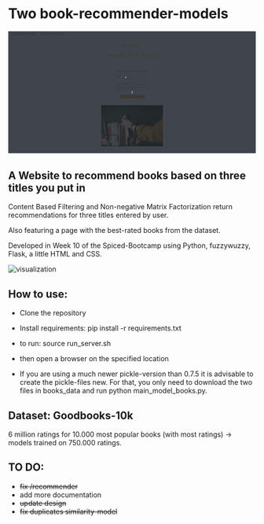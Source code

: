 # Two book-recommender-models

![visualization](./Start.gif)

## A Website to recommend books based on three titles you put in
Content Based Filtering and Non-negative Matrix Factorization return recommendations for three titles entered by user.

Also featuring a page with the best-rated books from the dataset.

Developed in Week 10 of the Spiced-Bootcamp using Python, fuzzywuzzy, Flask, a little HTML and CSS.

![visualization](./Recommendations.gif)

## How to use:
- Clone the repository
- Install requirements: pip install -r requirements.txt
- to run: source run_server.sh
- then open a browser on the specified location

- If you are using a much newer pickle-version than 0.7.5 it is advisable to create the pickle-files new. For that, you only need to download the two files in books_data and run python main_model_books.py.

## Dataset: Goodbooks-10k
6 million ratings for 10.000 most popular books (with most ratings) -> models trained on 750.000 ratings.

## TO DO:
- ~~fix /recommender~~
- add more documentation
- ~~update design~~
- ~~fix duplicates similarity-model~~
